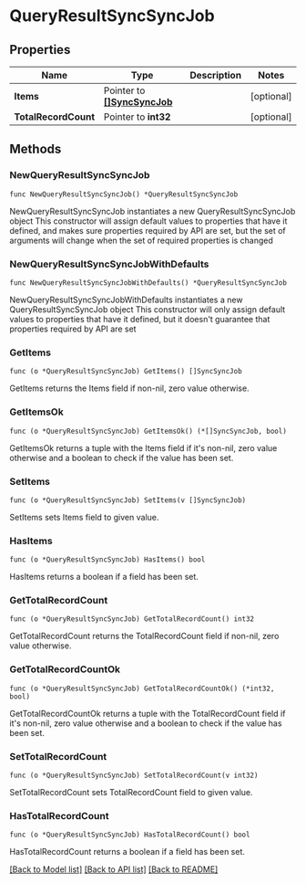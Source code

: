# QueryResultSyncSyncJob

## Properties

Name | Type | Description | Notes
------------ | ------------- | ------------- | -------------
**Items** | Pointer to [**[]SyncSyncJob**](SyncSyncJob.md) |  | [optional] 
**TotalRecordCount** | Pointer to **int32** |  | [optional] 

## Methods

### NewQueryResultSyncSyncJob

`func NewQueryResultSyncSyncJob() *QueryResultSyncSyncJob`

NewQueryResultSyncSyncJob instantiates a new QueryResultSyncSyncJob object
This constructor will assign default values to properties that have it defined,
and makes sure properties required by API are set, but the set of arguments
will change when the set of required properties is changed

### NewQueryResultSyncSyncJobWithDefaults

`func NewQueryResultSyncSyncJobWithDefaults() *QueryResultSyncSyncJob`

NewQueryResultSyncSyncJobWithDefaults instantiates a new QueryResultSyncSyncJob object
This constructor will only assign default values to properties that have it defined,
but it doesn't guarantee that properties required by API are set

### GetItems

`func (o *QueryResultSyncSyncJob) GetItems() []SyncSyncJob`

GetItems returns the Items field if non-nil, zero value otherwise.

### GetItemsOk

`func (o *QueryResultSyncSyncJob) GetItemsOk() (*[]SyncSyncJob, bool)`

GetItemsOk returns a tuple with the Items field if it's non-nil, zero value otherwise
and a boolean to check if the value has been set.

### SetItems

`func (o *QueryResultSyncSyncJob) SetItems(v []SyncSyncJob)`

SetItems sets Items field to given value.

### HasItems

`func (o *QueryResultSyncSyncJob) HasItems() bool`

HasItems returns a boolean if a field has been set.

### GetTotalRecordCount

`func (o *QueryResultSyncSyncJob) GetTotalRecordCount() int32`

GetTotalRecordCount returns the TotalRecordCount field if non-nil, zero value otherwise.

### GetTotalRecordCountOk

`func (o *QueryResultSyncSyncJob) GetTotalRecordCountOk() (*int32, bool)`

GetTotalRecordCountOk returns a tuple with the TotalRecordCount field if it's non-nil, zero value otherwise
and a boolean to check if the value has been set.

### SetTotalRecordCount

`func (o *QueryResultSyncSyncJob) SetTotalRecordCount(v int32)`

SetTotalRecordCount sets TotalRecordCount field to given value.

### HasTotalRecordCount

`func (o *QueryResultSyncSyncJob) HasTotalRecordCount() bool`

HasTotalRecordCount returns a boolean if a field has been set.


[[Back to Model list]](../README.md#documentation-for-models) [[Back to API list]](../README.md#documentation-for-api-endpoints) [[Back to README]](../README.md)


